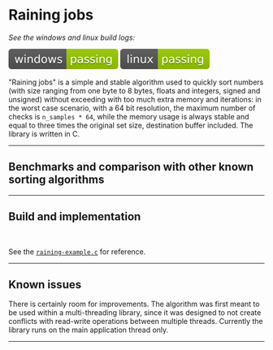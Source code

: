 # Raining jobs

_See the windows and linux build logs:_

[![](.shci/windows/exit_code.svg)](.shci/windows/log.md)
[![](.shci/linux/exit_code.svg)](.shci/linux/log.md)

"Raining jobs" is a simple and stable algorithm used to quickly sort numbers (with size ranging from one byte to 8 bytes, floats and integers, signed and unsigned) without exceeding with too much extra memory and iterations: in the worst case scenario, with a 64 bit resolution, the maximum number of checks is `n_samples * 64`, while the memory usage is always stable and equal to three times the original set size, destination buffer included. The library is written in C.

---

## Benchmarks and comparison with other known sorting algorithms

---

## Build and implementation

```
	
```

See the [`raining-example.c`](./examples/src/raining-example.c) for reference.

---

## Known issues

There is certainly room for improvements. The algorithm was first meant to be used within a multi-threading library, since it was designed to not create conflicts with read-write operations between multiple threads. Currently the library runs on the main application thread only.

---